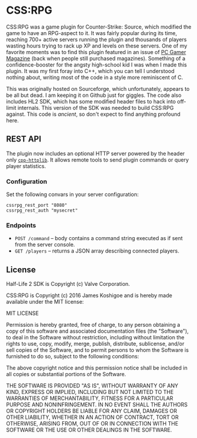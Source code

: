 # CSS:RPG

CSS:RPG was a game plugin for Counter-Strike: Source, which modified the game to have an RPG-aspect to it. It was fairly
popular during its time, reaching 700+ active servers running the plugin and thousands of players wasting hours trying
to rack up XP and levels on these servers. One of my favorite moments was to find this plugin featured in an issue of
[PC Gamer Magazine](http://jameskoshigoe.com/stuff/cssrpg-pcgamer.jpg) (back when people still purchased magazines).
Something of a confidence-booster for the angsty high-school kid I was when I made this plugin. It was my first foray
into C++, which you can tell I understood nothing about, writing most of the code in a style more reminiscent of C.

This was originally hosted on Sourceforge, which unfortunately, appears to be all but dead. I am keeping it on Github
just for giggles. The code also includes HL2 SDK, which has some modified header files to hack into off-limit internals.
This version of the SDK was needed to build CSS:RPG against. This code is *ancient*, so don't expect to find anything
profound here.

## REST API

The plugin now includes an optional HTTP server powered by the header only
[`cpp-httplib`](https://github.com/yhirose/cpp-httplib). It allows remote tools to
send plugin commands or query player statistics.

### Configuration

Set the following convars in your server configuration:

```
cssrpg_rest_port "8080"
cssrpg_rest_auth "mysecret"
```

### Endpoints

- `POST /command` – body contains a command string executed as if sent from the
  server console.
- `GET /players` – returns a JSON array describing connected players.

## License

Half-Life 2 SDK is Copyright (c) Valve Corporation.

CSS:RPG is Copyright (c) 2016 James Koshigoe and is hereby made available under the MIT license:

MIT LICENSE

Permission is hereby granted, free of charge, to any person obtaining a copy of this software and associated documentation files (the "Software"), to deal in the Software without restriction, including without limitation the rights to use, copy, modify, merge, publish, distribute, sublicense, and/or sell copies of the Software, and to permit persons to whom the Software is furnished to do so, subject to the following conditions:

The above copyright notice and this permission notice shall be included in all copies or substantial portions of the Software.

THE SOFTWARE IS PROVIDED "AS IS", WITHOUT WARRANTY OF ANY KIND, EXPRESS OR IMPLIED, INCLUDING BUT NOT LIMITED TO THE WARRANTIES OF MERCHANTABILITY, FITNESS FOR A PARTICULAR PURPOSE AND NONINFRINGEMENT. IN NO EVENT SHALL THE AUTHORS OR COPYRIGHT HOLDERS BE LIABLE FOR ANY CLAIM, DAMAGES OR OTHER LIABILITY, WHETHER IN AN ACTION OF CONTRACT, TORT OR OTHERWISE, ARISING FROM, OUT OF OR IN CONNECTION WITH THE SOFTWARE OR THE USE OR OTHER DEALINGS IN THE SOFTWARE.